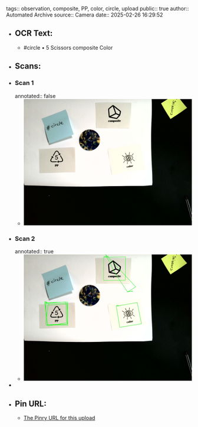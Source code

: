 tags:: observation, composite, PP, color, circle, upload
public:: true
author:: Automated Archive
source:: Camera
date:: 2025-02-26 16:29:52

- ## OCR Text:
	- #circle
	  • 5
	  Scissors
	  composite
	  Color
- ## Scans:
- ### Scan 1
  annotated:: false
	- ![./assets/scans/2025-02-26T16-29-52-8764.jpg](./assets/scans/2025-02-26T16-29-52-8764.jpg)
- ### Scan 2
  annotated:: true
	- ![./assets/scans/2025-02-26T16-29-52-9056.jpg](./assets/scans/2025-02-26T16-29-52-9056.jpg)
-
- ## Pin URL:
	- [The Pinry URL for this upload](https://pinry.petau.net/pins/118/)
